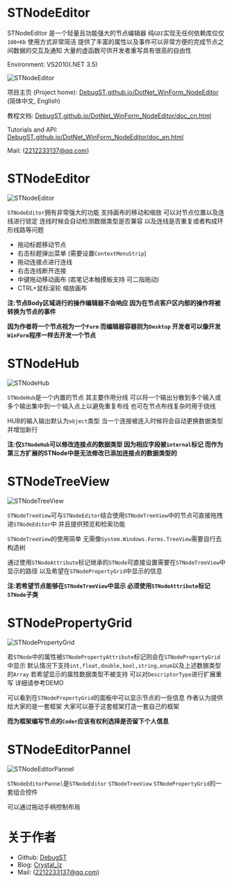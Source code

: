 # STNodeEditor

STNodeEditor 是一个轻量且功能强大的节点编辑器 纯`GDI`实现无任何依赖库仅仅`100+Kb` 使用方式非常简洁 提供了丰富的属性以及事件可以非常方便的完成节点之间数据的交互及通知 大量的虚函数可供开发者重写具有很高的自由性

Environment: VS2010(.NET 3.5)

![STNodeEditor](https://debugst.github.io/DotNet_WinForm_NodeEditor/images/page_top.png)

项目主页 (Project home):  [DebugST.github.io/DotNet_WinForm_NodeEditor](https://DebugST.github.io/DotNet_WinForm_NodeEditor) (简体中文, English)

教程文档: [DebugST.github.io/DotNet_WinForm_NodeEditor/doc_cn.html](https://DebugST.github.io/DotNet_WinForm_NodeEditor/doc_cn.html)

Tutorials and API: [DebugST.github.io/DotNet_WinForm_NodeEditor/doc_en.html](https://DebugST.github.io/DotNet_WinForm_NodeEditor/doc_en.html)

Mail: (2212233137@qq.com)

# STNodeEditor

![STNodeEditor](https://debugst.github.io/DotNet_WinForm_NodeEditor/images/stnodeeditor.gif)

`STNodeEditor`拥有非常强大的功能 支持画布的移动和缩放 可以对节点位置以及连线进行锁定 连线时候会自动检测数据类型是否兼容 以及连线是否重复或者构成环形线路等问题

* 拖动标题移动节点
* 右击标题弹出菜单 (需要设置`ContextMenuStrip`)
* 拖动连接点进行连线
* 右击连线断开连接
* 中键拖动移动画布 (若笔记本触摸板支持 可二指拖动)
* CTRL+鼠标滚轮 缩放画布

__注:节点Body区域进行的操作编辑器不会响应 因为在节点客户区内部的操作将被转换为节点的事件__

__因为作者将一个节点视为一个`Form` 而编辑器容器则为`Desktop` 开发者可以像开发`WinForm`程序一样去开发一个节点__

# STNodeHub

![STNodeHub](https://debugst.github.io/DotNet_WinForm_NodeEditor/images/stnodehub.gif)

`STNodeHub`是一个内置的节点 其主要作用分线 可以将一个输出分散到多个输入或多个输出集中到一个输入点上以避免重复布线 也可在节点布线复杂时用于绕线

HUB的输入输出默认为`object`类型 当一个连接被连入时候将会自动更换数据类型并增加新行

__注:仅`STNodeHub`可以修改连接点的数据类型 因为相应字段被`internal`标记 而作为第三方扩展的STNode中是无法修改已添加连接点的数据类型的__

# STNodeTreeView

![STNodeTreeView](https://debugst.github.io/DotNet_WinForm_NodeEditor/images/stnodetreeview.gif)

`STNodeTreeView`可与`STNodeEditor`结合使用`STNodeTreeView`中的节点可直接拖拽进`STNodeEditor`中 并且提供预览和检索功能

`STNodeTreeView`的使用简单 无需像`System.Windows.Forms.TreeView`需要自行去构造树

通过使用`STNodeAttribute`标记继承的`STNode`可直接设置需要在`STNodeTreeView`中显示的路径 以及希望在`STNodePropertyGrid`中显示的信息

__注:若希望节点能够在`STNodeTreeView`中显示 必须使用`STNodeAttribute`标记`STNode`子类__

# STNodePropertyGrid

![STNodePropertyGrid](https://debugst.github.io/DotNet_WinForm_NodeEditor/images/stnodepropertygrid.gif)

若`STNode`中的属性被`STNodePropertyAttribute`标记则会在`STNodePropertyGrid`中显示 默认情况下支持`int,float,double,bool,string,enum`以及上述数据类型的`Array` 若希望显示的属性数据类型不被支持 可以对`DescriptorType`进行扩展重写 详细请参考DEMO

可以看到在`STNodePropertyGrid`的面板中可以显示节点的一些信息 作者认为提供给大家的是一套框架 大家可以基于这套框架打造一套自己的框架 

__而为框架编写节点的`Coder`应该有权利选择是否留下个人信息__

# STNodeEditorPannel

![STNodeEditorPannel](https://debugst.github.io/DotNet_WinForm_NodeEditor/images/stnodeeditorpannel.gif)

`STNodeEditorPannel`是`STNodeEditor` `STNodeTreeView` `STNodePropertyGrid`的一套组合控件

可以通过拖动手柄控制布局 

# 关于作者
* Github: [DebugST](https://github.com/DebugST/)
* Blog: [Crystal_lz](http://st233.com)
* Mail: (2212233137@qq.com)
